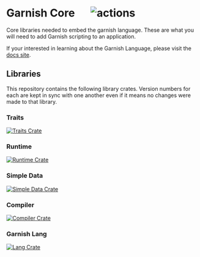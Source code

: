 # Garnish Core &emsp; ![actions]

[Build Status]: https://img.shields.io/github/actions/workflow/rust/garnish-lang/garnish-core/ci.yml?branch=main
[actions]: https://github.com/garnish-lang/garnish-core/actions/workflows/rust.yml/badge.svg?branch=main

Core libraries needed to embed the garnish language. These are what you will need to add Garnish scripting to an application.

If your interested in learning about the Garnish Language, please visit the [docs site](https://garnish-lang.github.io/garnish-site/).

## Libraries
This repository contains the following library crates. Version numbers for each are kept in sync with one another even if it means no changes were made to that library.

### Traits
[![Traits Crate]][traits.crates.io]

[Traits Crate]: https://img.shields.io/crates/v/garnish_lang_traits.svg?color=darkgreen
[traits.crates.io]: https://crates.io/crates/garnish_lang_traits

### Runtime
[![Runtime Crate]][runtime.crates.io]

[Runtime Crate]: https://img.shields.io/crates/v/garnish_lang_runtime.svg?color=darkgreen
[runtime.crates.io]: https://crates.io/crates/garnish_lang_runtime

### Simple Data
[![Simple Data Crate]][simple-data.crates.io]

[Simple Data Crate]: https://img.shields.io/crates/v/garnish_lang_simple_data.svg?color=darkgreen
[simple-data.crates.io]: https://crates.io/crates/garnish_lang_simple_data

### Compiler
[![Compiler Crate]][compiler.crates.io]

[Compiler Crate]: https://img.shields.io/crates/v/garnish_lang_compiler.svg?color=darkgreen
[compiler.crates.io]: https://crates.io/crates/garnish_lang_compiler

### Garnish Lang
[![Lang Crate]][lang.crates.io]

[Lang Crate]: https://img.shields.io/crates/v/garnish_lang.svg?color=darkgreen
[lang.crates.io]: https://crates.io/crates/garnish_lang